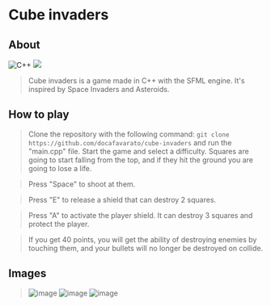 # Cube invaders

## About
![C++](https://img.shields.io/badge/c++-%2300599C.svg?style=for-the-badge&logo=c%2B%2B&logoColor=white) <img src="https://img.shields.io/badge/-SFML-darkgreen?logo=sfml&style=for-the-badge"></img>
> Cube invaders is a game made in C++ with the SFML engine. It's inspired by Space Invaders and Asteroids.

## How to play
 
> Clone the repository with the following command: ```git clone https://github.com/docafavarato/cube-invaders``` and run the "main.cpp" file.
> Start the game and select a difficulty. Squares are going to start falling from the top, and if they hit the ground you are going to lose a life. 

> Press "Space" to shoot at them. 

> Press "E" to release a shield that can destroy 2 squares.

> Press "A" to activate the player shield. It can destroy 3 squares and protect the player.

> If you get 40 points, you will get the ability of destroying enemies by touching them, and your bullets will no longer be destroyed on collide.

## Images
>![image](https://user-images.githubusercontent.com/98183878/219182438-36e629b1-8214-4cb2-913a-a3e71ce3212a.png)
>![image](https://user-images.githubusercontent.com/98183878/219826953-759de332-5f08-48ca-8a8e-988ec5c64578.png)
>![image](https://user-images.githubusercontent.com/98183878/219182724-5eb87e12-e81a-48f4-9eb2-93dadd8d4370.png)
